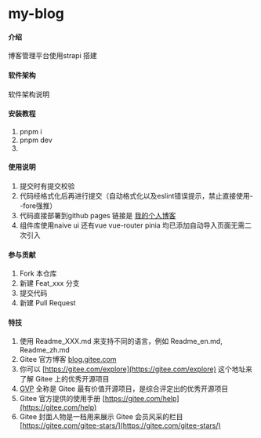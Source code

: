 <!--
 * @Author: xingjin
 * @Date: 2023-07-21 15:39:26
 * @LastEditors: xingjinjin
 * @LastEditTime: 2023-09-05 09:32:48
 * @Description: 请填写简介
-->
# my-blog

#### 介绍
博客管理平台使用strapi 搭建 

#### 软件架构
软件架构说明


#### 安装教程

1.  pnpm i
2.  pnpm dev
3.  

#### 使用说明

1.  提交时有提交校验
2.  代码经格式化后再进行提交（自动格式化以及eslint错误提示，禁止直接使用--fore强推）
3.  代码直接部署到github pages 链接是 [我的个人博客](https://besthandsome.github.io/vue3-blog/#/home)
4.  组件库使用naive ui 还有vue vue-router pinia 均已添加自动导入页面无需二次引入

#### 参与贡献

1.  Fork 本仓库
2.  新建 Feat_xxx 分支
3.  提交代码
4.  新建 Pull Request


#### 特技

1.  使用 Readme\_XXX.md 来支持不同的语言，例如 Readme\_en.md, Readme\_zh.md
2.  Gitee 官方博客 [blog.gitee.com](https://blog.gitee.com)
3.  你可以 [https://gitee.com/explore](https://gitee.com/explore) 这个地址来了解 Gitee 上的优秀开源项目
4.  [GVP](https://gitee.com/gvp) 全称是 Gitee 最有价值开源项目，是综合评定出的优秀开源项目
5.  Gitee 官方提供的使用手册 [https://gitee.com/help](https://gitee.com/help)
6.  Gitee 封面人物是一档用来展示 Gitee 会员风采的栏目 [https://gitee.com/gitee-stars/](https://gitee.com/gitee-stars/)
